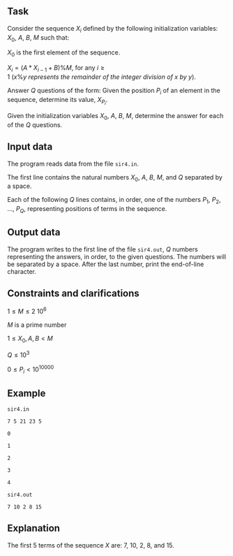 ## Task

Consider the sequence $X_i$ defined by the following initialization variables: $X_0$, $A$, $B$, $M$ such that:

$X_0$ is the first element of the sequence.

$X_i = (A * X_{i-1} + B) \% M$, for any $i \geq 1 \ (x \% y \ represents \ the \ remainder \ of \ the \ integer \ division \ of \ x \ by \ y)$.

Answer $Q$ questions of the form: Given the position $P_i$ of an element in the sequence, determine its value, $X_{P_i}$.

Given the initialization variables $X_0$, $A$, $B$, $M$, determine the answer for each of the $Q$ questions.

## Input data

The program reads data from the file `sir4.in`.

The first line contains the natural numbers $X_0$, $A$, $B$, $M$, and $Q$ separated by a space.

Each of the following $Q$ lines contains, in order, one of the numbers $P_1$, $P_2$, $\dots$, $P_Q$, representing positions of terms in the sequence.

## Output data

The program writes to the first line of the file `sir4.out`, $Q$ numbers representing the answers, in order, to the given questions. The numbers will be separated by a space. After the last number, print the end-of-line character.

## Constraints and clarifications

$1 \leq M \leq 2\ 10^6$

$M$ is a prime number

$1 \leq X_0, A, B < M$

$Q \leq 10^3$

$0 \leq P_i < 10^{10000}$

## Example

`sir4.in`

`7 5 21 23 5`

`0`

`1`

`2`

`3`

`4`

`sir4.out`

`7 10 2 8 15`

## Explanation

The first 5 terms of the sequence $X$ are: $7$, $10$, $2$, $8$, and $15$.
